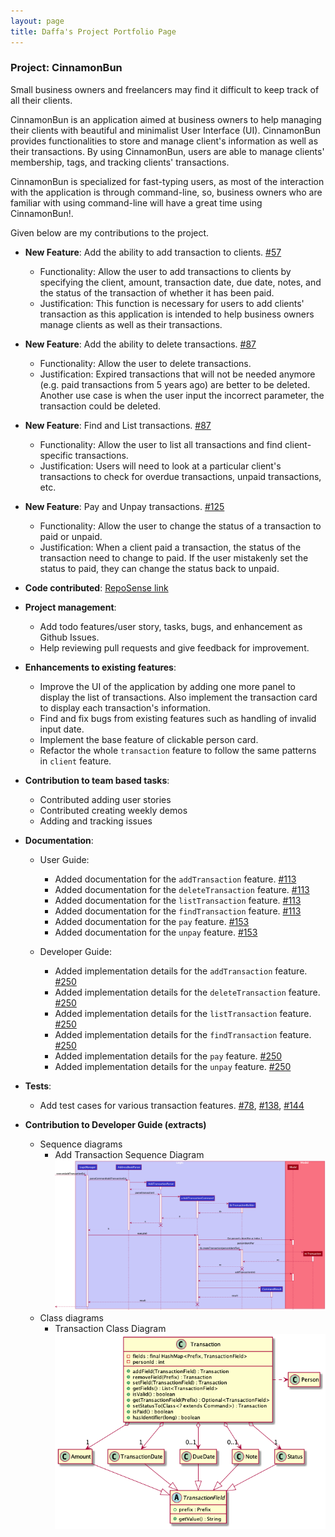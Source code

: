 ```yaml
---
layout: page
title: Daffa's Project Portfolio Page
---
```


### Project: CinnamonBun
Small business owners and freelancers may find it difficult to keep track of all their clients.

CinnamonBun is an application aimed at business owners to help managing their
clients with beautiful and minimalist User Interface (UI). CinnamonBun provides 
functionalities to store and manage client's information as well as their transactions.
By using CinnamonBun, users are able to manage clients' membership, tags, and tracking clients'
transactions. 

CinnamonBun is specialized for fast-typing users, as most of the interaction with the
application is through command-line, so, business owners who are familiar with using
command-line will have a great time using CinnamonBun!. 

Given below are my contributions to the project.
* **New Feature**: Add the ability to add transaction to clients. [\#57](https://github.com/AY2122S2-CS2103T-W09-2/tp/pull/57)
    * Functionality: Allow the user to add transactions to clients by specifying the client,
    amount, transaction date, due date, notes, and the status of the transaction of whether it
    has been paid. 
    * Justification: This function is necessary for users to add clients' transaction as this application 
    is intended to help business owners manage clients as well as their transactions. 
  
* **New Feature**: Add the ability to delete transactions. [\#87](https://github.com/AY2122S2-CS2103T-W09-2/tp/pull/87)
    * Functionality: Allow the user to delete transactions.
    * Justification: Expired transactions that will not be needed anymore (e.g. paid transactions from 5 years ago)
    are better to be deleted. Another use case is when the user input the incorrect parameter, the transaction
    could be deleted.

* **New Feature**: Find and List transactions. [\#87](https://github.com/AY2122S2-CS2103T-W09-2/tp/pull/87)
    * Functionality: Allow the user to list all transactions and find client-specific transactions.
    * Justification: Users will need to look at a particular client's transactions to check for
    overdue transactions, unpaid transactions, etc. 

* **New Feature**: Pay and Unpay transactions. [\#125](https://github.com/AY2122S2-CS2103T-W09-2/tp/pull/125)
    * Functionality: Allow the user to change the status of a transaction to paid or unpaid.
    * Justification: When a client paid a transaction, the status of the transaction need to change
    to paid. If the user mistakenly set the status to paid, they can change the status back to unpaid.


* **Code contributed**: [RepoSense link](https://nus-cs2103-ay2122s2.github.io/tp-dashboard/?search=zunedz&breakdown=true)

* **Project management**:
    * Add todo features/user story, tasks, bugs, and enhancement as Github Issues.
    * Help reviewing pull requests and give feedback for improvement.

* **Enhancements to existing features**:
    * Improve the UI of the application by adding one more panel to display the list
    of transactions. Also implement the transaction card to display each transaction's information.
    * Find and fix bugs from existing features such as handling of invalid input date.
    * Implement the base feature of clickable person card. 
    * Refactor the whole `transaction` feature to follow the same patterns in `client` feature. 

* **Contribution to team based tasks**:
  * Contributed adding user stories
  * Contributed creating weekly demos
  * Adding and tracking issues


* **Documentation**:
    * User Guide:
        * Added documentation for the `addTransaction` feature. [\#113](https://github.com/AY2122S2-CS2103T-W09-2/tp/pull/113/files)
        * Added documentation for the `deleteTransaction` feature. [\#113](https://github.com/AY2122S2-CS2103T-W09-2/tp/pull/113/files)
        * Added documentation for the `listTransaction` feature. [\#113](https://github.com/AY2122S2-CS2103T-W09-2/tp/pull/113/files)
        * Added documentation for the `findTransaction` feature. [\#113](https://github.com/AY2122S2-CS2103T-W09-2/tp/pull/113/files)
        * Added documentation for the `pay` feature. [\#153](https://github.com/AY2122S2-CS2103T-W09-2/tp/pull/153/files)
        * Added documentation for the `unpay` feature. [\#153](https://github.com/AY2122S2-CS2103T-W09-2/tp/pull/153/files)
           
    * Developer Guide:
        * Added implementation details for the `addTransaction` feature. [\#250](https://github.com/AY2122S2-CS2103T-W09-2/tp/pull/250)
        * Added implementation details for the `deleteTransaction` feature. [\#250](https://github.com/AY2122S2-CS2103T-W09-2/tp/pull/250/files)
        * Added implementation details for the `listTransaction` feature. [\#250](https://github.com/AY2122S2-CS2103T-W09-2/tp/pull/250/files)
        * Added implementation details for the `findTransaction` feature. [\#250](https://github.com/AY2122S2-CS2103T-W09-2/tp/pull/250/files)
        * Added implementation details for the `pay` feature. [\#250](https://github.com/AY2122S2-CS2103T-W09-2/tp/pull/250/files)
        * Added implementation details for the `unpay` feature. [\#250](https://github.com/AY2122S2-CS2103T-W09-2/tp/pull/250/files)
    
* **Tests**:
  * Add test cases for various transaction features. [\#78](https://github.com/AY2122S2-CS2103T-W09-2/tp/pull/78),
    [\#138](https://github.com/AY2122S2-CS2103T-W09-2/tp/pull/138), 
    [\#144](https://github.com/AY2122S2-CS2103T-W09-2/tp/pull/144)


* **Contribution to Developer Guide (extracts)**
  * Sequence diagrams
    * Add Transaction Sequence Diagram
      ![ activity diagram](../images/AddTransactionSequenceDiagram.png)
  * Class diagrams
    * Transaction Class Diagram
      ![ activity diagram](../images/TransactionClassDiagram.png)

